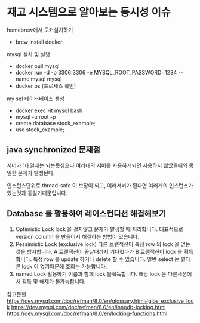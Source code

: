 # 재고 시스템으로 알아보는 동시성 이슈

homebrew에서 도커설치하기
- brew install docker

mysql 설치 및 실행
- docker pull mysql
- docker run -d -p 3306:3306 -e MYSQL_ROOT_PASSWORD=1234 --name mysql mysql 
- docker ps (프로세스 확인)

my sql 데이터베이스 생성
- docker exec -it mysql bash
- mysql -u root -p
- create database stock_example;
- use stock_example;


## java synchronized 문제점
서버가 1대일때는 되는듯싶으나 여러대의 서버를 사용하게되면 사용하지 않았을때와 동일한 문제가 발생된다.

인스턴스단위로 thread-safe 이 보장이 되고, 여러서버가 된다면 여러개의 인스턴스가 있는것과 동일기때문입니다.


## Database 를 활용하여 레이스컨디션 해결해보기
1. Optimistic Lock
lock 을 걸지않고 문제가 발생할 때 처리합니다.
대표적으로 version column 을 만들어서 해결하는 방법이 있습니다.
2. Pessimistic Lock (exclusive lock) 
다른 트랜잭션이 특정 row 의 lock 을 얻는것을 방지합니다.
A 트랜잭션이 끝날때까지 기다렸다가 B 트랜잭션이 lock 을 획득합니다.
특정 row 를 update 하거나 delete 할 수 있습니다.
일반 select 는 별다른 lock 이 없기때문에 조회는 가능합니다.
3. named Lock 활용하기
이름과 함께 lock 을획득합니다. 해당 lock 은 다른세션에서 획득 및 해제가 불가능합니다.


참고문헌
https://dev.mysql.com/doc/refman/8.0/en/glossary.html#glos_exclusive_lock
https://dev.mysql.com/doc/refman/8.0/en/innodb-locking.html
https://dev.mysql.com/doc/refman/8.0/en/locking-functions.html



